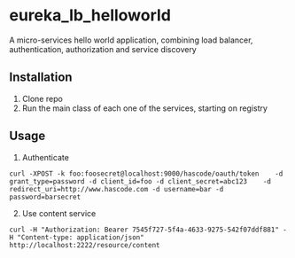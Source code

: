 # eureka_lb_helloworld
A micro-services hello world application, combining load balancer, authentication, authorization and service discovery

## Installation
1. Clone repo
2. Run the main class of each one of the services, starting on registry

## Usage
1. Authenticate

`curl -XPOST -k foo:foosecret@localhost:9000/hascode/oauth/token    -d grant_type=password -d client_id=foo -d client_secret=abc123    -d redirect_uri=http://www.hascode.com -d username=bar -d password=barsecret`

2. Use content service

`curl -H "Authorization: Bearer 7545f727-5f4a-4633-9275-542f07ddf881" -H "Content-type: application/json" http://localhost:2222/resource/content`
